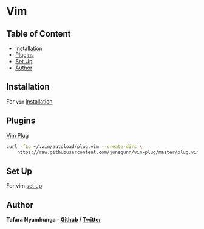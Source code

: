 # Vim

## Table of Content
- [Installation](#installation)
- [Plugins](#plugins)
- [Set Up](#setup)
- [Author](#authors)

## Installation

For `vim` [installation](install.sh)

## Plugins

[Vim Plug](https://github.com/junegunn/vim-plug?tab=readme-ov-file)

```bash
curl -fLo ~/.vim/autoload/plug.vim --create-dirs \
    https://raw.githubusercontent.com/junegunn/vim-plug/master/plug.vim
```

## Set Up

For vim [set up](.vimrc)

## Author

**Tafara Nyamhunga  - [Github](https://github.com/tafara-n) / [Twitter](https://twitter.com/tafaranyamhunga)**
